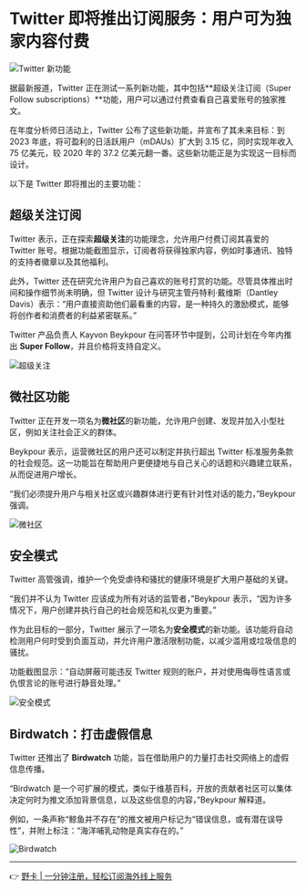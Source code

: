 # Twitter 即将推出订阅服务：用户可为独家内容付费

![Twitter 新功能](https://bbtdd.com/wp-content/uploads/img/0318122356632342.webp)

据最新报道，Twitter 正在测试一系列新功能，其中包括**超级关注订阅（Super Follow subscriptions）**功能，用户可以通过付费查看自己喜爱账号的独家推文。

在年度分析师日活动上，Twitter 公布了这些新功能，并宣布了其未来目标：到 2023 年底，将可盈利的日活跃用户（mDAUs）扩大到 3.15 亿，同时实现年收入 75 亿美元，较 2020 年的 37.2 亿美元翻一番。这些新功能正是为实现这一目标而设计。

以下是 Twitter 即将推出的主要功能：

## 超级关注订阅

Twitter 表示，正在探索**超级关注**的功能理念，允许用户付费订阅其喜爱的 Twitter 账号。根据功能截图显示，订阅者将获得独家内容，例如时事通讯、独特的支持者徽章以及其他福利。

此外，Twitter 还在研究允许用户为自己喜欢的账号打赏的功能。尽管具体推出时间和操作细节尚未明确，但 Twitter 设计与研究主管丹特利·戴维斯（Dantley Davis）表示：“用户直接资助他们最看重的内容，是一种持久的激励模式，能够将创作者和消费者的利益紧密联系。”

Twitter 产品负责人 Kayvon Beykpour 在问答环节中提到，公司计划在今年内推出 **Super Follow**，并且价格将支持自定义。

![超级关注](https://bbtdd.com/wp-content/uploads/img/9557602256753.webp)

## 微社区功能

Twitter 正在开发一项名为**微社区**的新功能，允许用户创建、发现并加入小型社区，例如关注社会正义的群体。

Beykpour 表示，运营微社区的用户还可以制定并执行超出 Twitter 标准服务条款的社会规范。这一功能旨在帮助用户更便捷地与自己关心的话题和兴趣建立联系，从而促进用户增长。

“我们必须提升用户与相关社区或兴趣群体进行更有针对性对话的能力，”Beykpour 强调。

![微社区](https://bbtdd.com/wp-content/uploads/img/1679101002874006.webp)

## 安全模式

Twitter 高管强调，维护一个免受虐待和骚扰的健康环境是扩大用户基础的关键。

“我们并不认为 Twitter 应该成为所有对话的监管者，”Beykpour 表示，“因为许多情况下，用户创建并执行自己的社会规范和礼仪更为重要。”

作为此目标的一部分，Twitter 展示了一项名为**安全模式**的新功能。该功能将自动检测用户何时受到负面互动，并允许用户激活限制功能，以减少滥用或垃圾信息的骚扰。

功能截图显示：“自动屏蔽可能违反 Twitter 规则的账户，并对使用侮辱性语言或仇恨言论的账号进行静音处理。”

![安全模式](https://bbtdd.com/wp-content/uploads/img/919281557.webp)

## Birdwatch：打击虚假信息

Twitter 还推出了 **Birdwatch** 功能，旨在借助用户的力量打击社交网络上的虚假信息传播。

“Birdwatch 是一个可扩展的模式，类似于维基百科，开放的贡献者社区可以集体决定何时为推文添加背景信息，以及这些信息的内容，”Beykpour 解释道。

例如，一条声称“鲸鱼并不存在”的推文被用户标记为“错误信息，或有潜在误导性”，并附上标注：“海洋哺乳动物是真实存在的。”

![Birdwatch](https://bbtdd.com/wp-content/uploads/img/7169060913.webp)

---

👉 [野卡 | 一分钟注册，轻松订阅海外线上服务](https://bbtdd.com/yeka)